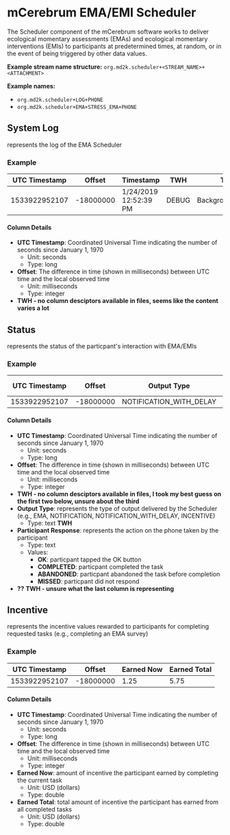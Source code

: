 # mCerebrum EMA/EMI Scheduler

The Scheduler component of the mCerebrum software works to deliver ecological momentary assessments (EMAs) and ecological momentary interventions (EMIs) to participants at predetermined times, at random, or in the event of being triggered by other data values.


<!-- **References:**
{% bibliography --cited %} (remove comment after inserting Bibtex citation in paragraph above) -->


**Example stream name structure:**
`org.md2k.scheduler+<STREAM_NAME>+<ATTACHMENT>`

**Example names:**
- `org.md2k.scheduler+LOG+PHONE`
- `org.md2k.scheduler+EMA+STRESS_EMA+PHONE`


## System Log
represents the log of the EMA Scheduler

### Example

| UTC Timestamp | Offset    | Timestamp              | **TWH** | **TWH**           | **TWH**           |
| ------------- | --------- | ---------------------- | ------- | ----------------- | ----------------- |
| 1533922952107 | -18000000 | 1/24/2019  12:52:39 PM | DEBUG   | BackgroundService | Scheduler Started |

#### Column Details
- **UTC Timestamp**: Coordinated Universal Time indicating the number of seconds since January 1, 1970
  - Unit: seconds
  - Type: long
- **Offset**: The difference in time (shown in milliseconds) between UTC time and the local observed time
  - Unit: milliseconds
  - Type: integer
- **TWH - no column desciptors available in files, seems like the content varies a lot**


## Status
represents the status of the particpant's interaction with EMA/EMIs

### Example

| UTC Timestamp | Offset    | Output Type             | Participant Response | **TWH** |
| ------------- | --------- | ----------------------- | -------------------- | ------- |
| 1533922952107 | -18000000 | NOTIFICATION_WITH_DELAY | OK                   | EMA     |

#### Column Details
- **UTC Timestamp**: Coordinated Universal Time indicating the number of seconds since January 1, 1970
  - Unit: seconds
  - Type: long
- **Offset**: The difference in time (shown in milliseconds) between UTC time and the local observed time
  - Unit: milliseconds
  - Type: integer
- **TWH - no column desciptors available in files, I took my best guess on the first two below, unsure about the third**
- **Output Type**: represents the type of output delivered by the Scheduler (e.g., EMA, NOTIFICATION, NOTIFICATION_WITH_DELAY, INCENTIVE)
  - Type: text **TWH**
- **Participant Response**: represents the action on the phone taken by the participant
  - Type: text
  - Values:
    - **OK**: particpant tapped the OK button
    - **COMPLETED**: particpant completed the task
    - **ABANDONED**: particpant abandoned the task before completion
    - **MISSED**: particpant did not respond
- **??** **TWH - unsure what the last column is representing**



## Incentive
represents the incentive values rewarded to participants for completing requested tasks (e.g., completing an EMA survey)

### Example

| UTC Timestamp | Offset    | Earned Now | Earned Total |
| ------------- | --------- | ---------- | ------------ |
| 1533922952107 | -18000000 | 1.25       | 5.75         |

#### Column Details
- **UTC Timestamp**: Coordinated Universal Time indicating the number of seconds since January 1, 1970
  - Unit: seconds
  - Type: long
- **Offset**: The difference in time (shown in milliseconds) between UTC time and the local observed time
  - Unit: milliseconds
  - Type: integer
- **Earned Now**: amount of incentive the participant earned by completing the current task
  - Unit: USD (dollars)
  - Type: double
- **Earned Total**: total amount of incentive the participant has earned from all completed tasks
  - Unit: USD (dollars)
  - Type: double
